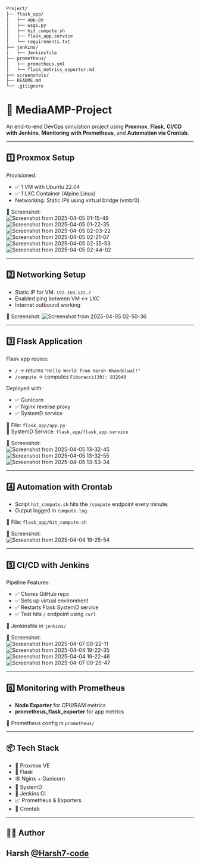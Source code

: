 ```bash
Project/
├── flask_app/
│   ├── app.py
│   ├── wsgi.py
│   ├── hit_compute.sh
│   ├── flask_app.service
│   └── requirements.txt
├── jenkins/
│   ├── Jenkinsfile
├── prometheus/
│   ├── prometheus.yml
│   └── flask_metrics_exporter.md
├── screenshots/
├── README.md
└── .gitignore
```


# 🚀 MediaAMP-Project

An end-to-end DevOps simulation project using **Proxmox**, **Flask**, **CI/CD with Jenkins**, **Monitoring with Prometheus**, and **Automation via Crontab**.

---

## 1️⃣ Proxmox Setup

Provisioned:
- ✅ 1 VM with Ubuntu 22.04
- ✅ 1 LXC Container (Alpine Linux)
- Networking: Static IPs using virtual bridge (vmbr0)

📸 Screenshot:  
![Screenshot from 2025-04-05 01-15-49](https://github.com/user-attachments/assets/5cd91ba8-ec61-4508-9a20-813e333df3aa)
![Screenshot from 2025-04-05 01-22-35](https://github.com/user-attachments/assets/b7585e5b-ddd0-445c-a38f-4b6a07580bde)
![Screenshot from 2025-04-05 02-03-22](https://github.com/user-attachments/assets/0d04b7b5-e7d4-4de9-b250-0b9115e07ee6)
![Screenshot from 2025-04-05 02-21-07](https://github.com/user-attachments/assets/735bd4cc-7b30-4c0c-8a30-d0dd4bd60df3)
![Screenshot from 2025-04-05 02-35-53](https://github.com/user-attachments/assets/36555434-6332-4084-b6a0-b28fd45616be)
![Screenshot from 2025-04-05 02-44-02](https://github.com/user-attachments/assets/60b79e8b-5f64-48e3-8b47-9e181b1a6107)





---

## 2️⃣ Networking Setup

- Static IP for VM: `192.168.122.7`
- Enabled ping between VM ↔ LXC
- Internet outbound working

📸 Screenshot:
![Screenshot from 2025-04-05 02-50-36](https://github.com/user-attachments/assets/31abe126-8da5-4f1e-b640-6a1540ef33e6)


---

## 3️⃣ Flask Application

Flask app routes:
- `/` → returns `"Hello World from Harsh Khandelwal!"`
- `/compute` → computes `Fibonacci(30): 832040`

Deployed with:
- ✅ Gunicorn
- ✅ Nginx reverse proxy
- ✅ SystemD service

📁 File: `flask_app/app.py`  
📁 SystemD Service: `flask_app/flask_app.service`

📸 Screenshot:  
![Screenshot from 2025-04-05 13-32-45](https://github.com/user-attachments/assets/fc9412aa-4e79-44d3-9be1-87afe6eac2d4)
![Screenshot from 2025-04-05 13-32-55](https://github.com/user-attachments/assets/9f814372-ad18-4357-9b07-800d83d5233a)
![Screenshot from 2025-04-05 13-53-34](https://github.com/user-attachments/assets/4d975a2a-a285-4ff0-b461-8dc86f17ab13)


---

## 4️⃣ Automation with Crontab

- Script `hit_compute.sh` hits the `/compute` endpoint every minute.
- Output logged in `compute.log`.

📁 File: `flask_app/hit_compute.sh`

📸 Screenshot:  
![Screenshot from 2025-04-04 19-25-54](https://github.com/user-attachments/assets/1fad0585-f15e-4bd2-984e-af66c5f53429)

---

## 5️⃣ CI/CD with Jenkins

Pipeline Features:
- ✅ Clones GitHub repo
- ✅ Sets up virtual environment
- ✅ Restarts Flask SystemD service
- ✅ Test hits `/` endpoint using `curl`

📁 Jenkinsfile in `jenkins/`

📸 Screenshot:  
![Screenshot from 2025-04-07 00-22-11](https://github.com/user-attachments/assets/835da80d-8874-480a-9512-a6ecdda5f210)
![Screenshot from 2025-04-04 19-22-35](https://github.com/user-attachments/assets/6dc3ab97-21cb-40ce-9151-a8e2a6e37b8f)
![Screenshot from 2025-04-04 19-22-46](https://github.com/user-attachments/assets/65818581-30a8-4eef-a5b1-ac4cdfae1514)
![Screenshot from 2025-04-07 00-29-47](https://github.com/user-attachments/assets/2519f098-6458-4fa5-b0c2-bda7e70f3c06)



---

## 6️⃣ Monitoring with Prometheus

- **Node Exporter** for CPU/RAM metrics
- **prometheus_flask_exporter** for app metrics

📁 Prometheus config in `prometheus/`


---

## 📦 Tech Stack

- 🐧 Proxmox VE
- 🐍 Flask
- 🕸️ Nginx + Gunicorn
- 🔁 SystemD
- 🧪 Jenkins CI
- 📈 Prometheus & Exporters
- 🔁 Crontab


---

## 👨‍💻 Author

**Harsh [@Harsh7-code](https://github.com/Harsh7-code)**  
---
